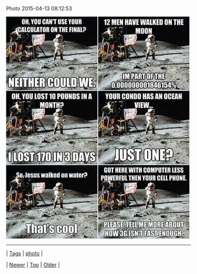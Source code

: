 <!--
title: Photo 2015-04-13 08
date: 2020-06-28T15:27:00.074Z
tags: photo
-->


Photo 2015-04-13 08:12:53

![](116282857914-0.jpg)

<!--BOTTOM-POST-NAVIGATION-->
---

| [Tags](tags.md) | [photo](tag-photo.md) |

| [Newer](116241532679.md) | [Top](index.md) | [Older](116380733192.md) |